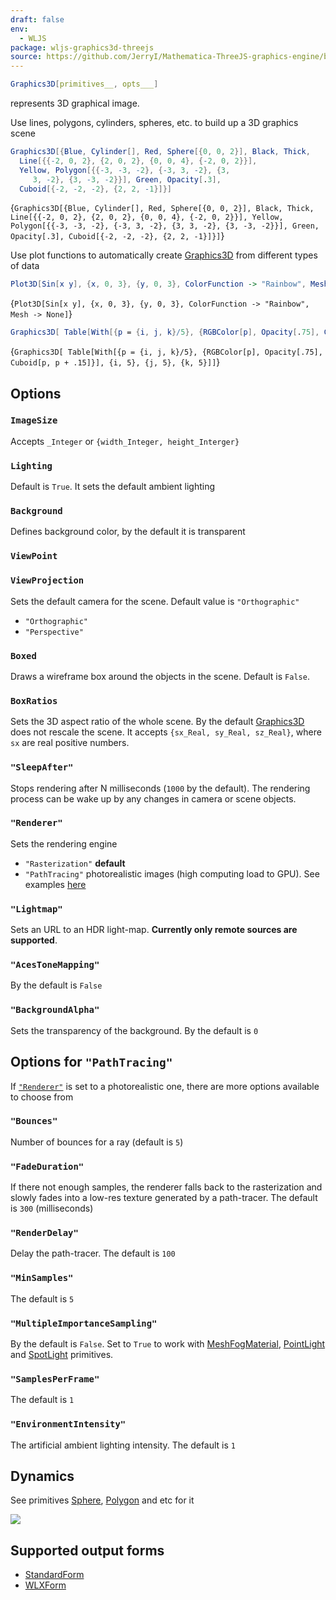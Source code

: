 ```yaml
---
draft: false
env:
  - WLJS
package: wljs-graphics3d-threejs
source: https://github.com/JerryI/Mathematica-ThreeJS-graphics-engine/blob/dev/src/kernel.js
---
```

```mathematica
Graphics3D[primitives__, opts___]
```

represents 3D graphical image.

Use lines, polygons, cylinders, spheres, etc. to build up a 3D graphics scene

```mathematica
Graphics3D[{Blue, Cylinder[], Red, Sphere[{0, 0, 2}], Black, Thick, 
  Line[{{-2, 0, 2}, {2, 0, 2}, {0, 0, 4}, {-2, 0, 2}}], 
  Yellow, Polygon[{{-3, -3, -2}, {-3, 3, -2}, {3, 
     3, -2}, {3, -3, -2}}], Green, Opacity[.3], 
  Cuboid[{-2, -2, -2}, {2, 2, -1}]}]
```

<Wl >{`Graphics3D[{Blue, Cylinder[], Red, Sphere[{0, 0, 2}], Black, Thick, Line[{{-2, 0, 2}, {2, 0, 2}, {0, 0, 4}, {-2, 0, 2}}], Yellow, Polygon[{{-3, -3, -2}, {-3, 3, -2}, {3, 3, -2}, {3, -3, -2}}], Green, Opacity[.3], Cuboid[{-2, -2, -2}, {2, 2, -1}]}]`}</Wl>

Use plot functions to automatically create [Graphics3D](frontend/Reference/Graphics3D/Graphics3D.md) from different types of data

```mathematica
Plot3D[Sin[x y], {x, 0, 3}, {y, 0, 3}, ColorFunction -> "Rainbow", Mesh -> None]
```

<Wl >{`Plot3D[Sin[x y], {x, 0, 3}, {y, 0, 3}, ColorFunction -> "Rainbow", Mesh -> None]`}</Wl>

```mathematica
Graphics3D[ Table[With[{p = {i, j, k}/5}, {RGBColor[p], Opacity[.75], Cuboid[p, p + .15]}], {i, 5}, {j, 5}, {k, 5}]]
```

<Wl >{`Graphics3D[ Table[With[{p = {i, j, k}/5}, {RGBColor[p], Opacity[.75], Cuboid[p, p + .15]}], {i, 5}, {j, 5}, {k, 5}]]`}</Wl>

## Options

### `ImageSize`
Accepts `_Integer` or `{width_Integer, height_Interger}`

### `Lighting`
Default is `True`. It sets the default ambient lighting

### `Background`
Defines background color, by the default it is transparent

### `ViewPoint`


### `ViewProjection`
Sets the default camera for the scene. Default value is `"Orthographic"`
- `"Orthographic"`
- `"Perspective"`

### `Boxed`
Draws a wireframe box around the objects in the scene. Default is `False`.

### `BoxRatios`
Sets the 3D aspect ratio of the whole scene. By the default [Graphics3D](frontend/Reference/Graphics3D/Graphics3D.md) does not rescale the scene. It accepts `{sx_Real, sy_Real, sz_Real}`, where `sx` are real positive numbers.

### `"SleepAfter"`
Stops rendering after N milliseconds (`1000` by the default). The rendering process can be wake up by any changes in camera or scene objects.

### `"Renderer"`
Sets the rendering engine
- `"Rasterization"` __default__
- `"PathTracing"` photorealistic images (high computing load to GPU). See examples [here](https://jerryi.github.io/wljs-docs/wljs-demo/plot-rtx)

### `"Lightmap"`
Sets an URL to an HDR light-map. __Currently only remote sources are supported__.

### `"AcesToneMapping"`
By the default is `False`

### `"BackgroundAlpha"`
Sets the transparency of the background. By the default is `0`

## Options for `"PathTracing"` 
If [`"Renderer"`](#`"Renderer"`) is set to a photorealistic one, there are more options available to choose from

### `"Bounces"`
Number of bounces for a ray (default is `5`)

### `"FadeDuration"`
If there not enough samples, the renderer falls back to the rasterization and slowly fades into a low-res texture generated by a path-tracer. The default is `300` (milliseconds)

### `"RenderDelay"`
Delay the path-tracer. The default is `100`

### `"MinSamples"`
The default is `5` 

### `"MultipleImportanceSampling"`
By the default is `False`. Set to `True` to work with [MeshFogMaterial](frontend/Reference/Graphics3D/MeshFogMaterial.md), [PointLight](frontend/Reference/Graphics3D/PointLight.md) and [SpotLight](frontend/Reference/Graphics3D/SpotLight.md) primitives. 

### `"SamplesPerFrame"`
The default is `1`

### `"EnvironmentIntensity"`
The artificial ambient lighting intensity. The default is `1`




## Dynamics
See primitives [Sphere](frontend/Reference/Graphics3D/Sphere.md), [Polygon](frontend/Reference/Graphics3D/Polygon.md) and etc for it 

![](../../../imgs/ScreenRecording2024-03-24at20.50.18-ezgif.com-optipng.png)

## Supported output forms
- [StandardForm](frontend/Reference/Formatting/StandardForm.md)
- [WLXForm](frontend/Reference/Formatting/WLXForm.md)